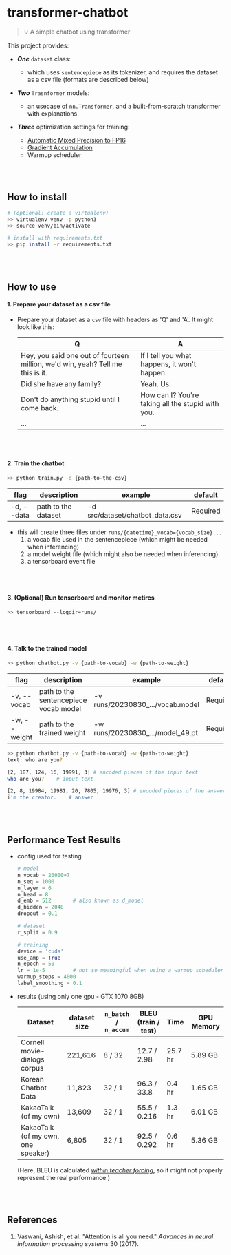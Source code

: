 # transformer-chatbot

> :bulb: A simple chatbot using transformer

This project provides:

- **_One_** `dataset` class:

  - which uses `sentencepiece` as its tokenizer, and requires the dataset as a csv file (formats are described below)

- **_Two_** `Trasnformer` models:

  - an usecase of `nn.Transformer`, and a built-from-scratch transformer with explanations.

- **_Three_** optimization settings for training:
  - [Automatic Mixed Precision to FP16](https://pytorch.org/docs/stable/notes/amp_examples.html)
  - [Gradient Accumulation](https://kozodoi.me/blog/20210219/gradient-accumulation)
  - Warmup scheduler

<br/>

<br/>

## How to install

```bash
# (optional: create a virtualenv)
>> virtualenv venv -p python3
>> source venv/bin/activate

# install with requirements.txt
>> pip install -r requirements.txt
```

<br/>

<br/>

## How to use

#### 1. Prepare your dataset as a csv file

- Prepare your dataset as a `csv` file with headers as 'Q' and 'A'. It might look like this:

  | Q                                                                              | A                                                 |
  | ------------------------------------------------------------------------------ | ------------------------------------------------- |
  | Hey, you said one out of fourteen million, we'd win, yeah? Tell me this is it. | If I tell you what happens, it won't happen.      |
  | Did she have any family?                                                       | Yeah. Us.                                         |
  | Don't do anything stupid until I come back.                                    | How can I? You're taking all the stupid with you. |
  | ...                                                                            | ...                                               |

<br/>

<br/>

#### 2. Train the chatbot

```bash
>> python train.py -d {path-to-the-csv}
```

| flag       | description         | example                         | default  |
| ---------- | ------------------- | ------------------------------- | -------- |
| -d, --data | path to the dataset | -d src/dataset/chatbot_data.csv | Required |

- this will create three files under `runs/{datetime}_vocab={vocab_size}...`
  1. a vocab file used in the sentencepiece (which might be needed when inferencing)
  2. a model weight file (which might also be needed when inferencing)
  3. a tensorboard event file

<br/>

<br/>

#### 3. (Optional) Run tensorboard and monitor metircs

```bash
>> tensorboard --logdir=runs/
```

<br/>

<br/>

#### 4. Talk to the trained model

```bash
>> python chatbot.py -v {path-to-vocab} -w {path-to-weight}
```

| flag         | description                           | example                           | default  |
| ------------ | ------------------------------------- | --------------------------------- | -------- |
| -v, --vocab  | path to the sentencepiece vocab model | -v runs/20230830\_.../vocab.model | Required |
| -w, --weight | path to the trained weight            | -w runs/20230830\_.../model_49.pt | Required |

```bash
>> python chatbot.py -v {path-to-vocab} -w {path-to-weight}
text: who are you?

[2, 187, 124, 16, 19991, 3] # encoded pieces of the input text
who are you?	# input text

[2, 8, 19984, 19981, 20, 7805, 19976, 3] # encoded pieces of the answer
i'm the creator.	# answer
```

<br/>

<br/>

## Performance Test Results

- config used for testing

  ```python
  # model
  n_vocab = 20000+7
  n_seq = 1000
  n_layer = 6
  n_head = 8
  d_emb = 512		# also known as d_model
  d_hidden = 2048
  dropout = 0.1

  # dataset
  r_split = 0.9

  # training
  device = 'cuda'
  use_amp = True
  n_epoch = 50
  lr = 1e-5			# not so meaningful when using a warmup scheduler
  warmup_steps = 4000
  label_smoothing = 0.1
  ```

- results (using only one gpu - GTX 1070 8GB)

  | Dataset                            | dataset size | `n_batch` / `n_accum` | BLEU (train / test) | Time    | GPU Memory |
  | ---------------------------------- | ------------ | --------------------- | ------------------- | ------- | ---------- |
  | Cornell movie-dialogs corpus       | 221,616      | 8 / 32                | 12.7 / 2.98         | 25.7 hr | 5.89 GB    |
  | Korean Chatbot Data                | 11,823       | 32 / 1                | 96.3 / 33.8         | 0.4 hr  | 1.65 GB    |
  | KakaoTalk (of my own)              | 13,609       | 32 / 1                | 55.5 / 0.216        | 1.3 hr  | 6.01 GB    |
  | KakaoTalk (of my own, one speaker) | 6,805        | 32 / 1                | 92.5 / 0.292        | 0.6 hr  | 5.36 GB    |

  (Here, BLEU is calculated <u>_within teacher forcing_</u>, so it might not properly represent the real performance.)

<br/>

<br/>

## References

1. Vaswani, Ashish, et al. "Attention is all you need." _Advances in neural information processing systems_ 30 (2017).
